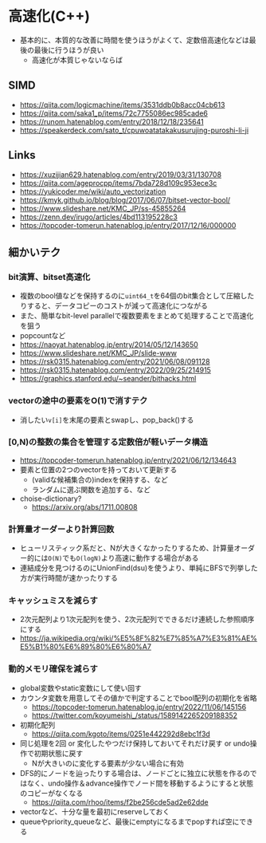 # 高速化(C++)

- 基本的に、本質的な改善に時間を使うほうがよくて、定数倍高速化などは最後の最後に行うほうが良い
  - 高速化が本質じゃないならば

## SIMD

- https://qiita.com/logicmachine/items/3531ddb0b8acc04cb613
- https://qiita.com/saka1_p/items/72c7755086ec985cade6
- https://runom.hatenablog.com/entry/2018/12/18/235641
- https://speakerdeck.com/sato_t/cpuwoatatakakusurujing-puroshi-li-ji

## Links

- https://xuzijian629.hatenablog.com/entry/2019/03/31/130708
- https://qiita.com/ageprocpp/items/7bda728d109c953ece3c
- https://yukicoder.me/wiki/auto_vectorization
- https://kmyk.github.io/blog/blog/2017/06/07/bitset-vector-bool/
- https://www.slideshare.net/KMC_JP/ss-45855264
- https://zenn.dev/irugo/articles/4bd113195228c3
- https://topcoder-tomerun.hatenablog.jp/entry/2017/12/16/000000

## 細かいテク

### bit演算、bitset高速化

- 複数のbool値などを保持するのに`uint64_t`を64個のbit集合として圧縮したりすると、データコピーのコストが減って高速化につながる
- また、簡単なbit-level parallelで複数要素をまとめて処理することで高速化を狙う
- popcountなど
- https://naoyat.hatenablog.jp/entry/2014/05/12/143650
- https://www.slideshare.net/KMC_JP/slide-www
- https://rsk0315.hatenablog.com/entry/2021/06/08/091128
- https://rsk0315.hatenablog.com/entry/2022/09/25/214915
- https://graphics.stanford.edu/~seander/bithacks.html


### vectorの途中の要素をO(1)で消すテク

- 消したい`v[i]`を末尾の要素とswapし、pop_back()する

### [0,N)の整数の集合を管理する定数倍が軽いデータ構造

- https://topcoder-tomerun.hatenablog.jp/entry/2021/06/12/134643
- 要素と位置の2つのvectorを持っておいて更新する
  - (validな候補集合の)indexを保持する、など
  - ランダムに選ぶ関数を追加する、など
- choise-dictionary?
  - https://arxiv.org/abs/1711.00808

### 計算量オーダーより計算回数

- ヒューリスティック系だと、Nが大きくなかったりするため、計算量オーダー的には`O(N)`でも`O(logN)`より高速に動作する場合がある
- 連結成分を見つけるのにUnionFind(dsu)を使うより、単純にBFSで列挙した方が実行時間が速かったりする

### キャッシュミスを減らす

- 2次元配列より1次元配列を使う、2次元配列でできるだけ連続した参照順序にする
- https://ja.wikipedia.org/wiki/%E5%8F%82%E7%85%A7%E3%81%AE%E5%B1%80%E6%89%80%E6%80%A7


### 動的メモリ確保を減らす

- global変数やstatic変数にして使い回す
- カウンタ変数を用意してその値かで判定することでbool配列の初期化を省略
  - https://topcoder-tomerun.hatenablog.jp/entry/2022/11/06/145156
  - https://twitter.com/koyumeishi_/status/1589142265209188352
- 初期化配列
  - https://qiita.com/kgoto/items/0251e442292d8ebc1f3d
- 同じ処理を2回 or 変化したやつだけ保持しておいてそれだけ戻す or undo操作で初期状態に戻す
  - Nが大きいのに変化する要素が少ない場合に有効
- DFS的にノードを辿ったりする場合は、ノードごとに独立に状態を作るのではなく、undo操作＆advance操作でノード間を移動するようにすると状態のコピーがなくなる
  - https://qiita.com/rhoo/items/f2be256cde5ad2e62dde
- vectorなど、十分な量を最初にreserveしておく
- queueやpriority_queueなど、最後にemptyになるまでpopすれば空にできる
